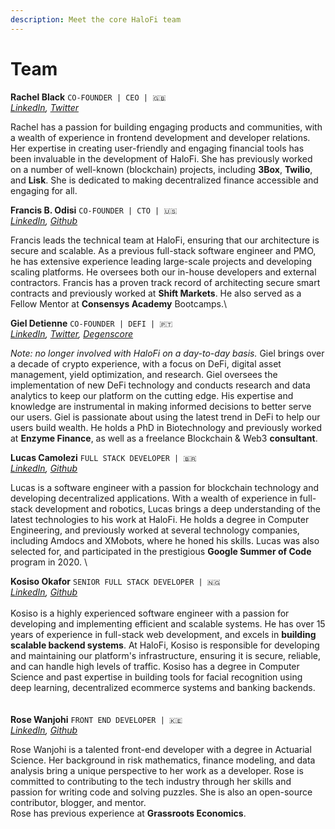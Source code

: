 ```yaml
---
description: Meet the core HaloFi team
---
```


# Team

**Rachel Black**  `CO-FOUNDER | CEO | 🇬🇧` \
[_LinkedIn_](https://www.linkedin.com/in/rachblondon/)_,_ [_Twitter_](https://twitter.com/RachBLondon)

Rachel has a passion for building engaging products and communities, with a wealth of experience in frontend development and developer relations. Her expertise in creating user-friendly and engaging financial tools has been invaluable in the development of HaloFi. She has previously worked on a number of well-known (blockchain) projects, including **3Box**, **Twilio**, and **Lisk**.  She is dedicated to making decentralized finance accessible and engaging for all.



**Francis B. Odisi**  `CO-FOUNDER | CTO | 🇺🇸` \
[_LinkedIn_](https://www.linkedin.com/in/francisodisi)_,_ [_Github_](https://github.com/fodisi)

Francis leads the technical team at HaloFi, ensuring that our architecture is secure and scalable. As a previous full-stack software engineer and PMO, he has extensive experience leading large-scale projects and developing scaling platforms. He oversees both our in-house developers and external contractors. Francis has a proven track record of architecting secure smart contracts and previously worked at **Shift Markets**. He also served as a Fellow Mentor at **Consensys Academy** Bootcamps.\


**Giel Detienne**  `CO-FOUNDER | DEFI | 🇵🇹`\
[_LinkedIn_](https://www.linkedin.com/in/giel-detienne-8a792094/)_,_ [_Twitter_](https://twitter.com/deepcryptodive)_,_ [_Degenscore_](https://degenscore.com/beacon/0xca4ad39f872e89ef23eabd5716363fc22513e147)

_Note: no longer involved with HaloFi on a day-to-day basis._ Giel brings over a decade of crypto experience, with a focus on DeFi, digital asset management, yield optimization, and research. Giel oversees the implementation of new DeFi technology and conducts research and data analytics to keep our platform on the cutting edge. His expertise and knowledge are instrumental in making informed decisions to better serve our users. Giel is passionate about using the latest trend in DeFi to help our users build wealth. He holds a PhD in Biotechnology and previously worked at **Enzyme Finance**, as well as a freelance Blockchain & Web3 **consultant**.&#x20;



**Lucas Camolezi**  `FULL STACK DEVELOPER | 🇧🇷`\
[_LinkedIn_](https://www.linkedin.com/in/lucas-camolezi-0459b9195/)_,_ [_Github_](https://github.com/camolezi)

Lucas is a software engineer with a passion for blockchain technology and developing decentralized applications. With a wealth of experience in full-stack development and robotics, Lucas brings a deep understanding of the latest technologies to his work at HaloFi. He holds a degree in Computer Engineering, and previously worked at several technology companies, including Amdocs and XMobots, where he honed his skills.  Lucas was also selected for, and participated in the prestigious **Google Summer of Code** program in 2020. \


**Kosiso Okafor**  `SENIOR FULL STACK DEVELOPER | 🇳🇬`\
[_LinkedIn_](https://www.linkedin.com/in/kosiso/)_,_ [_Github_](https://github.com/meetkosiso)\
\
Kosiso is a highly experienced software engineer with a passion for developing and implementing efficient and scalable systems. He has over 15 years of experience in full-stack web development, and excels in **building scalable backend systems**. At HaloFi, Kosiso is responsible for developing and maintaining our platform's infrastructure, ensuring it is secure, reliable, and can handle high levels of traffic. Kosiso has a degree in Computer Science and past expertise in building tools for facial recognition using deep learning, decentralized ecommerce systems and banking backends. \
\
\
**Rose Wanjohi**  `FRONT END DEVELOPER | 🇰🇪`\
[_LinkedIn_](https://www.linkedin.com/in/rosewanjohi/)_,_ [_Github_](https://github.com/blackpintz)

Rose Wanjohi is a talented front-end developer with a degree in Actuarial Science. Her background in risk mathematics, finance modeling, and data analysis bring a unique perspective to her work as a developer. Rose is committed to contributing to the tech industry through her skills and passion for writing code and solving puzzles. She is also an open-source contributor, blogger, and mentor.\
Rose has previous experience at **Grassroots Economics**.

